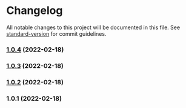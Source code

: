 # Changelog

All notable changes to this project will be documented in this file. See [standard-version](https://github.com/conventional-changelog/standard-version) for commit guidelines.

### [1.0.4](https://github.com/harchcode/picolib/compare/v1.0.3...v1.0.4) (2022-02-18)

### [1.0.3](https://github.com/harchcode/picolib/compare/v1.0.2...v1.0.3) (2022-02-18)

### [1.0.2](https://github.com/harchcode/picolib/compare/v1.0.1...v1.0.2) (2022-02-18)

### 1.0.1 (2022-02-18)
